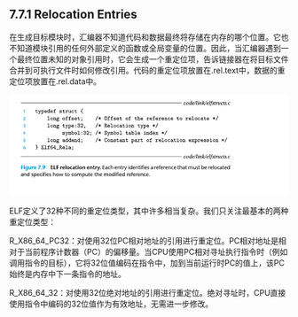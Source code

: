 ## 7.7.1 Relocation Entries

在生成目标模块时，汇编器不知道代码和数据最终将存储在内存的哪个位置。它也不知道模块引用的任何外部定义的函数或全局变量的位置。因此，当汇编器遇到一个最终位置未知的对象引用时，它会生成一个重定位项，告诉链接器在将目标文件合并到可执行文件时如何修改引用。代码的重定位项放置在.rel.text中，数据的重定位项放置在.rel.data中。

![](2023-06-04-11-55-29.png)

ELF定义了32种不同的重定位类型，其中许多相当复杂。我们只关注最基本的两种重定位类型：

R_X86_64_PC32：对使用32位PC相对地址的引用进行重定位。PC相对地址是相对于当前程序计数器（PC）的偏移量。当CPU使用PC相对寻址执行指令时（例如调用指令的目标），它将32位值编码在指令中，加到当前运行时PC的值上，该PC始终是内存中下一条指令的地址。

R_X86_64_32：对使用32位绝对地址的引用进行重定位。绝对寻址时，CPU直接使用指令中编码的32位值作为有效地址，无需进一步修改。